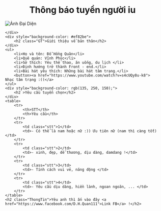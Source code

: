 <!DOCTYPE html>
<html lang="en">
<head>
    <meta charset="UTF-8">
    <meta http-equiv="X-UA-Compatible" content="IE=edge">
    <meta name="viewport" content="width=device-width, initial-scale=1.0">
    <title>Đỗ Hồng Quân <3</title>
    <link rel="stylesheet" href="main.css">
</head>
<body>
    <h1 style="text-align:center ; color: rgb(0, 64, 255)(0, 64, 255)">Thông báo tuyển người iu </h1>
    <div>
        <img src="https://scontent.fhan14-3.fna.fbcdn.net/v/t39.30808-6/273217589_1008216196440879_6173406737146795567_n.jpg?_nc_cat=102&ccb=1-7&_nc_sid=8bfeb9&_nc_ohc=3evtEr8lf4EAX8RL2Tz&_nc_ht=scontent.fhan14-3.fna&oh=00_AfCDBtqLoP7J7HVjQnKbWSaK6-sX8KsWHva-lc0iizSZGQ&oe=6361CEDE" alt="Ảnh Đại Diện ">

    </div>
    <div style="background-color: #ef82be">
        <h2 class="GT">Giới thiệu về bản thân</h2>
    </div>
    <ul>
        <li>Họ và tên: Đỗ Hồng Quân</li>
        <li>Quê quán: Vĩnh Phúc</li>
        <li>Sở thích: Yêu thể thao, ăn uống, du lịch </li>
        <li>Định hướng trở thành Front - end.</li>
        <li>Bài hát yêu thích: Những bài hát tâm trạng.</li>
        <button><a href="https://www.youtube.com/watch?v=s4cUQy8u-k8"> Nhạc tâm trạng :((</a>
    </ul>
    <div style="background-color: rgb(135, 250, 150);">
        <h2 >Yêu cầu tuyển chọn</h2>
    </div>
    <table>
        <tr>
            <th>STT</th>
            <th>Yêu cầu</th>
        </tr>
        <tr>
            <td class="stt">1</td>
            <td>- Có thể là nam hoặc nữ :)) Ưu tiên nữ (nam thì càng tốt)</td>
        </tr>
        <tr>
            <td class="stt">2</td>
            <td>- xinh, đẹp, dễ thương, dịu dàng, damdang !</td>
        </tr>
        <tr>
            <td class="stt">3</td>
            <td>- Tính cách vui vẻ, năng động </td>
        </tr>
        <tr>
            <td class="stt">4</td>
            <td>- Yêu cầu dịu dàng, hiền lành, ngoan ngoãn, ... </td>
        </tr>
    </table>
    <h2 class="ThongTin">Yêu anh thì ấn vào đây <a href="https://www.facebook.com/D.H.Quan111">Link FB</a> !</h2>
</body>
</html>
</html>
